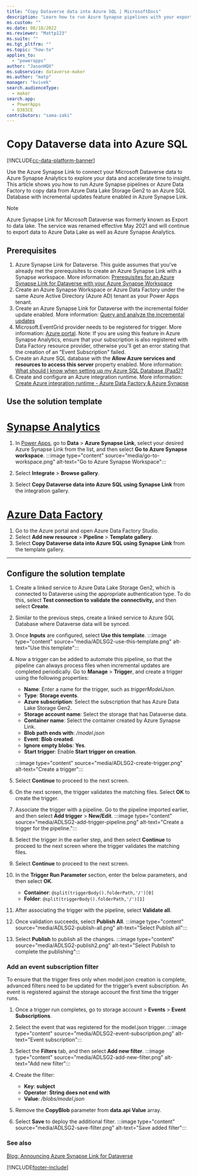```yaml
---
title: "Copy Dataverse data into Azure SQL | MicrosoftDocs"
description: "Learn how to run Azure Synapse pipelines with your exported Dataverse table data"
ms.custom: ""
ms.date: 08/18/2022
ms.reviewer: "Mattp123"
ms.suite: ""
ms.tgt_pltfrm: ""
ms.topic: "how-to"
applies_to: 
  - "powerapps"
author: "JasonHQX"
ms.subservice: dataverse-maker
ms.author: "matp"
manager: "kvivek"
search.audienceType: 
  - maker
search.app: 
  - PowerApps
  - D365CE
contributors: "sama-zaki"
---
```

# Copy Dataverse data into Azure SQL

[!INCLUDE[cc-data-platform-banner](../../includes/cc-data-platform-banner.md)]

Use the Azure Synapse Link to connect your Microsoft Dataverse data to Azure Synapse Analytics to explore your data and accelerate time to insight. This article shows you how to run Azure Synapse pipelines or Azure Data Factory to copy data from Azure Data Lake Storage Gen2 to an Azure SQL Database with incremental updates feature enabled in Azure Synapse Link.

> [!NOTE]
> Azure Synapse Link for Microsoft Dataverse was formerly known as Export to data lake. The service was renamed effective May 2021 and will continue to export data to Azure Data Lake as well as Azure Synapse Analytics.

## Prerequisites

1. Azure Synapse Link for Dataverse. This guide assumes that you've already met the prerequisites to create an Azure Synapse Link with a Synapse workspace. More information: [Prerequisites for an Azure Synapse Link for Dataverse with your Azure Synapse Workspace](azure-synapse-link-synapse.md#prerequisites)
2. Create an Azure Synapse Workspace or Azure Data Factory under the same Azure Active Directory (Azure AD) tenant as your Power Apps tenant.
3. Create an Azure Synapse Link for Dataverse with the incremental folder update enabled. More information: [Query and analyze the incremental updates](azure-synapse-incremental-updates.md)
4. Microsoft.EventGrid provider needs to be registered for trigger. More information: [Azure portal](/azure/azure-resource-manager/management/resource-providers-and-types#azure-portal). Note: If you are using this feature in Azure Synapse Analytics, ensure that your subscription is also registered with Data Factory resource provider, otherwise you'll get an error stating that the creation of an "Event Subscription" failed.
5. Create an Azure SQL database with the **Allow Azure services and resources to access this server** property enabled. More information: [What should I know when setting up my Azure SQL Database (PaaS)?](/archive/blogs/azureedu/what-should-i-know-when-setting-up-my-azure-sql-database-paas#firewall)
6. Create and configure an Azure integration runtime. More information: [Create Azure integration runtime - Azure Data Factory & Azure Synapse](/azure/data-factory/create-azure-integration-runtime?tabs=data-factory)

## Use the solution template
# [Synapse Analytics](#tab/synapse-analytics)
1. In [Power Apps](https://make.powerapps.com/?utm_source=padocs&utm_medium=linkinadoc&utm_campaign=referralsfromdoc), go to **Data** > **Azure Synapse Link**, select your desired Azure Synapse Link from the list, and then select **Go to Azure Synapse workspace**.
   :::image type="content" source="media/go-to-workspace.png" alt-text="Go to Azure Synapse Workspace":::

1. Select **Integrate** > **Browse gallery**.
1. Select **Copy Dataverse data into Azure SQL using Synapse Link** from the integration gallery.

# [Azure Data Factory](#tab/data-factory)
1. Go to the Azure portal and open Azure Data Factory Studio.
1. Select **Add new resource** > **Pipeline** > **Template gallery**.
1. Select **Copy Dataverse data into Azure SQL using Synapse Link** from the template gallery.

---

## Configure the solution template

1. Create a linked service to Azure Data Lake Storage Gen2, which is connected to Dataverse using the appropriate authentication type. To do this, select **Test connection to validate the connectivity,** and then select **Create**.
1. Similar to the previous steps, create a linked service to Azure SQL Database where Dataverse data will be synced.
1. Once **Inputs** are configured, select **Use this template**.
   :::image type="content" source="media/ADLSG2-use-this-template.png" alt-text="Use this template":::

1. Now a trigger can be added to automate this pipeline, so that the pipeline can always process files when incremental updates are completed periodically. Go to **Manage** > **Trigger**, and create a trigger using the following properties:
   - **Name**: Enter a name for the trigger, such as *triggerModelJson*.
   - **Type**: **Storage events**.
   - **Azure subscription**: Select the subscription that has Azure Data Lake Storage Gen2.
   - **Storage account name**: Select the storage that has Dataverse data.
   - **Container name**: Select the container created by Azure Synapse Link.
   - **Blob path ends with**: */model.json*
   - **Event**: **Blob created**.
   - **Ignore empty blobs**: **Yes**.
   - **Start trigger**: Enable **Start trigger on creation**.

   :::image type="content" source="media/ADLSG2-create-trigger.png" alt-text="Create a trigger":::
1. Select **Continue** to proceed to the next screen.
1. On the next screen, the trigger validates the matching files. Select **OK** to create the trigger.
1. Associate the trigger with a pipeline. Go to the pipeline imported earlier, and then select **Add trigger** > **New/Edit**.
   :::image type="content" source="media/ADLSG2-add-trigger-pipeline.png" alt-text="Create a trigger for the pipeline.":::
1. Select the trigger in the earlier step, and then select **Continue** to proceed to the next screen where the trigger validates the matching files.
1. Select **Continue** to proceed to the next screen.
1. In the **Trigger Run Parameter** section, enter the below parameters, and then select **OK**.
   - **Container**: `@split(triggerBody().folderPath,'/')[0]`
   - **Folder**: `@split(triggerBody().folderPath,'/')[1]`  
1. After associating the trigger with the pipeline, select **Validate all**. 
1. Once validation succeeds, select **Publish All**.
   :::image type="content" source="media/ADLSG2-publish-all.png" alt-text="Select Publish all":::

1. Select **Publish** to publish all the changes.
   :::image type="content" source="media/ADLSG2-publish2.png" alt-text="Select Publish to complete the publishing":::

### Add an event subscription filter

To ensure that the trigger fires only when model.json creation is complete, advanced filters need to be updated for the trigger’s event subscription. An event is registered against the storage account the first time the trigger runs.
  
1. Once a trigger run completes, go to storage account > **Events** > **Event Subscriptions**.
1. Select the event that was registered for the model.json trigger.
   :::image type="content" source="media/ADLSG2-event-subscription.png" alt-text="Event subscription":::

1. Select the **Filters** tab, and then select **Add new filter**.
   :::image type="content" source="media/ADLSG2-add-new-filter.png" alt-text="Add new filter":::

1. Create the filter:
   - **Key**: **subject**
   - **Operator**: **String does not end with**
   - **Value**: */blobs/model.json*

1. Remove the **CopyBlob** parameter from **data.api** **Value** array.

1. Select **Save** to deploy the additional filter.
   :::image type="content" source="media/ADLSG2-save-filter.png" alt-text="Save added filter":::

### See also

[Blog: Announcing Azure Synapse Link for Dataverse](https://aka.ms/synapse-dataverse)

[!INCLUDE[footer-include](../../includes/footer-banner.md)]

